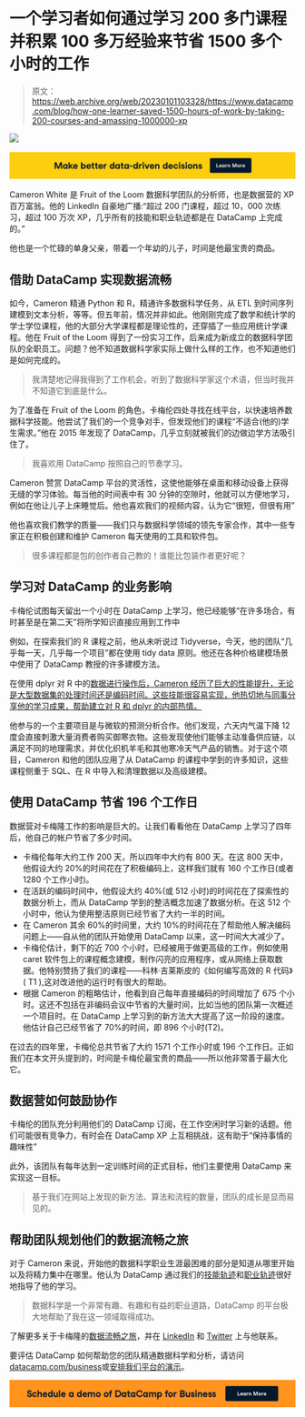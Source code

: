 # 一个学习者如何通过学习 200 多门课程并积累 100 多万经验来节省 1500 多个小时的工作

> 原文：<https://web.archive.org/web/20230101103328/https://www.datacamp.com/blog/how-one-learner-saved-1500-hours-of-work-by-taking-200-courses-and-amassing-1000000-xp>

[![](img/69cde52a5a46215706d7277a99dc561e.png)](https://web.archive.org/web/20220817171043/https://www.datacamp.com/groups/business)

[![](img/8feda26d6b9af482d02435770e90b68b.png)](https://web.archive.org/web/20220817171043/https://www.datacamp.com/groups/business)

Cameron White 是 Fruit of the Loom 数据科学团队的分析师，也是数据营的 XP 百万富翁。他的 LinkedIn 自豪地广播:“超过 200 门课程，超过 10，000 次练习，超过 100 万次 XP，几乎所有的技能和职业轨迹都是在 DataCamp 上完成的。”

他也是一个忙碌的单身父亲，带着一个年幼的儿子，时间是他最宝贵的商品。

## 借助 DataCamp 实现数据流畅

如今，Cameron 精通 Python 和 R，精通许多数据科学任务，从 ETL 到时间序列建模到文本分析，等等。但五年前，情况并非如此。他刚刚完成了数学和统计学的学士学位课程，他的大部分大学课程都是理论性的，还穿插了一些应用统计学课程。他在 Fruit of the Loom 得到了一份实习工作，后来成为新成立的数据科学团队的全职员工。问题？他不知道数据科学家实际上做什么样的工作，也不知道他们是如何完成的。

> 我清楚地记得我得到了工作机会，听到了数据科学家这个术语，但当时我并不知道它到底是什么。

为了准备在 Fruit of the Loom 的角色，卡梅伦四处寻找在线平台，以快速培养数据科学技能。他尝试了我们的一个竞争对手，但发现他们的课程“不适合(他的)学生需求。”他在 2015 年发现了 DataCamp，几乎立刻就被我们的边做边学方法吸引住了。

> 我喜欢用 DataCamp 按照自己的节奏学习。

Cameron 赞赏 DataCamp 平台的灵活性，这使他能够在桌面和移动设备上获得无缝的学习体验。每当他的时间表中有 30 分钟的空隙时，他就可以方便地学习，例如在他让儿子上床睡觉后。他也喜欢我们的视频内容，认为它“很短，但很有用”

他也喜欢我们教学的质量——我们只与数据科学领域的领先专家合作，其中一些专家正在积极创建和维护 Cameron 每天使用的工具和软件包。

> 很多课程都是包的创作者自己教的！谁能比包装作者更好呢？

## 学习对 DataCamp 的业务影响

卡梅伦试图每天留出一个小时在 DataCamp 上学习，他已经能够“在许多场合，有时甚至是在第二天”将所学知识直接应用到工作中

例如，在探索我们的 R 课程之前，他从未听说过 Tidyverse，今天，他的团队“几乎每一天，几乎每一个项目”都在使用 tidy data 原则。他还在各种价格建模场景中使用了 DataCamp 教授的许多建模方法。

在使用 dplyr 对 R 中的[数据进行操作后，Cameron 经历了巨大的性能提升，无论是大型数据集的处理时间还是编码时间。这些技能很容易实现，他热切地与同事分享他的学习成果，帮助建立对 R 和 dplyr 的内部热情。](https://web.archive.org/web/20220817171043/https://www.datacamp.com/courses/data-manipulation-with-dplyr)

他参与的一个主要项目是与微软的预测分析合作。他们发现，六天内气温下降 12 度会直接刺激大量消费者购买御寒衣物。这些发现使他们能够主动准备供应链，以满足不同的地理需求，并优化织机羊毛和其他寒冷天气产品的销售。对于这个项目，Cameron 和他的团队应用了从 DataCamp 的课程中学到的许多知识，这些课程侧重于 SQL、在 R 中导入和清理数据以及高级建模。

## 使用 DataCamp 节省 196 个工作日

数据营对卡梅隆工作的影响是巨大的。让我们看看他在 DataCamp 上学习了四年后，他自己的帐户节省了多少时间。

*   卡梅伦每年大约工作 200 天，所以四年中大约有 800 天。在这 800 天中，他假设大约 20%的时间花在了积极编码上，这样我们就有 160 个工作日(或者 1280 个工作小时)。
*   在活跃的编码时间中，他假设大约 40%(或 512 小时)的时间花在了探索性的数据分析上，而从 DataCamp 学到的整洁概念加速了数据分析。在这 512 个小时中，他认为使用整洁原则已经节省了大约一半的时间。
*   在 Cameron 其余 60%的时间里，大约 10%的时间花在了帮助他人解决编码问题上——自从他的团队开始使用 DataCamp 以来，这一时间大大减少了。
*   卡梅伦估计，剩下的近 700 个小时，已经被用于做更高级的工作，例如使用 caret 软件包上的课程概念建模，制作闪亮的应用程序，或从网络上获取数据。他特别赞扬了我们的课程——科林·吉莱斯皮的《如何编写高效的 R 代码》( T1 ),这对改进他的运行时有很大的帮助。
*   根据 Cameron 的粗略估计，他看到自己每年直接编码的时间增加了 675 个小时。这还不包括在非编码会议中节省的大量时间，比如当他的团队第一次概述一个项目时。在 DataCamp 上学习到的新方法大大提高了这一阶段的速度。他估计自己已经节省了 70%的时间，即 896 个小时(T2)。

在过去的四年里，卡梅伦总共节省了大约 1571 个工作小时或 196 个工作日。正如我们在本文开头提到的，时间是卡梅伦最宝贵的商品——所以他非常善于最大化它。

## 数据营如何鼓励协作

卡梅伦的团队充分利用他们的 DataCamp 订阅，在工作空闲时学习新的话题。他们可能很有竞争力，有时会在 DataCamp XP 上互相挑战，这有助于“保持事情的趣味性”

此外，该团队有每年达到一定训练时间的正式目标，他们主要使用 DataCamp 来实现这一目标。

> 基于我们在网站上发现的新方法、算法和流程的数量，团队的成长是显而易见的。

## 帮助团队规划他们的数据流畅之旅

对于 Cameron 来说，开始他的数据科学职业生涯最困难的部分是知道从哪里开始以及将精力集中在哪里。他认为 DataCamp 通过我们的[技能轨迹](https://web.archive.org/web/20220817171043/https://www.datacamp.com/tracks/skill)和[职业轨迹](https://web.archive.org/web/20220817171043/https://www.datacamp.com/tracks/career)很好地指导了他的学习。

> 数据科学是一个非常有趣、有趣和有益的职业道路，DataCamp 的平台极大地帮助了我在这一领域取得成功。

了解更多关于卡梅隆的[数据流畅之旅](https://web.archive.org/web/20220817171043/https://www.datacamp.com/stories/cameron)，并在 [LinkedIn](https://web.archive.org/web/20220817171043/https://www.linkedin.com/in/realcameronwhite/) 和 [Twitter](https://web.archive.org/web/20220817171043/https://twitter.com/theRealCamWhite) 上与他联系。

要评估 DataCamp 如何帮助您的团队精通数据科学和分析，请访问[datacamp.com/business](https://web.archive.org/web/20220817171043/https://www.datacamp.com/discover/enterprise)或[安排我们平台的演示](https://web.archive.org/web/20220817171043/https://www.datacamp.com/business/demo)。

[![](img/63dd599113221b128b464c8343e680ad.png)](https://web.archive.org/web/20220817171043/https://www.datacamp.com/business/demo)